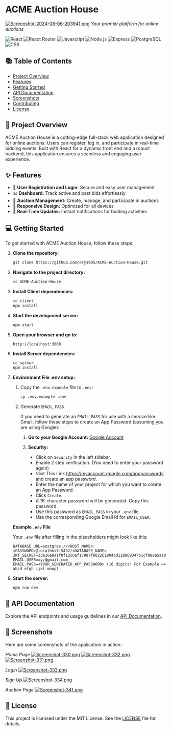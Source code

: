 # ACME Auction House

[![Screenshot-2024-08-06-203941.png](https://i.postimg.cc/65fdhW4L/Screenshot-2024-08-06-203941.png)](https://postimg.cc/ppyhWtZp)
*Your premier platform for online auctions*

![React](https://img.shields.io/badge/react-%2320232a.svg?style=for-the-badge&logo=react&logoColor=%2361DAFB) 
![React Router](https://img.shields.io/badge/React_Router-CA4245?style=for-the-badge&logo=react-router&logoColor=white)
![Javascript](https://img.shields.io/badge/JavaScript-323330?style=for-the-badge&logo=javascript&logoColor=F7DF1E)
![Node.js](https://img.shields.io/badge/Node.js-43853D?style=for-the-badge&logo=node.js&logoColor=white)
![Express](https://img.shields.io/badge/Express.js-404D59?style=for-the-badge)
![PostgreSQL](https://img.shields.io/badge/PostgreSQL-316192?style=for-the-badge&logo=postgresql&logoColor=white)
![CSS](https://img.shields.io/badge/CSS3-1572B6?style=for-the-badge&logo=css3&logoColor=white)

## 📚 Table of Contents
- [Project Overview](#project-overview)
- [Features](#features)
- [Getting Started](#getting-started)
- [API Documentation](#api-documentation)
- [Screenshots](#screenshots)
- [Contributing](#contributing)
- [License](#license)

## 🚀 Project Overview

ACME Auction House is a cutting-edge full-stack web application designed for online auctions. Users can register, log in, and participate in real-time bidding events. Built with React for a dynamic front end and a robust backend, this application ensures a seamless and engaging user experience.

## ✨ Features

- 📝 **User Registration and Login:** Secure and easy user management
- 📊 **Dashboard:** Track active and past bids effortlessly
- 📅 **Auction Management:** Create, manage, and participate in auctions
- 📱 **Responsive Design:** Optimized for all devices
- 🔔 **Real-Time Updates:** Instant notifications for bidding activities

## 💻 Getting Started

To get started with ACME Auction House, follow these steps:

1. **Clone the repository:**

    ```bash
    git clone https://github.com/ary1905/ACME-Auction-House.git
    ```

2. **Navigate to the project directory:**

    ```bash
    cd ACME-Auction-House
    ```

3. **Install Client dependencies:**

    ```bash
    cd client
    npm install
    ```

4. **Start the development server:**

    ```bash
    npm start
    ```

5. **Open your browser and go to:**

    ```
    http://localhost:3000
    ```
    
6. **Install Server dependencies:**

    ```bash
    cd server
    npm install
    ```

7. **Environment File .env setup:**

    1. Copy the `.env.example` file to `.env`:

       ```sh
       cp .env.example .env
       ```
   
    2. Generate `EMAIL_PASS`

       If you need to generate an `EMAIL_PASS` for use with a service like Gmail, follow these steps to create an App Password (assuming you are using Google):

       1. **Go to your Google Account:** [Google Account](https://myaccount.google.com/)

       2. **Security:**
          - Click on `Security` in the left sidebar.
          - Enable 2 step verification. (You need to enter your password again)
          - Visit This Link https://myaccount.google.com/apppasswords and create an app password.
          - Enter the name of your project for which you want to create an App Password.
          - Click `Create`.
          - A 16-character password will be generated. Copy this password.
          - Use this password as `EMAIL_PASS` in your `.env` file.
          - Use the corresponding Google Email Id for `EMAIL_USER`.

    **Example `.env` File**

    Your `.env` file after filling in the placeholders might look like this:

    ```env
    DATABASE_URL=postgres://<HOST_NAME>:<PASSWORD>@localhost:5432/<DATABASE_NAME>
    JWT_SECRET=33e16e8a1f0f12c6af17987f802261804bd118a09347b1cf880a5aa03d3326dbf3665f72153fb496f95966c263e7484afc232da035232b199871472b5133334f
    EMAIL_USER=xyz@gmail.com
    EMAIL_PASS=<YOUR_GENERATED_APP_PASSWORD> (16 digits: For Example => abcd efgh ijkl mnop)
    ```

8. **Start the server:**

    ```bash
    npm run dev
    ```

## 📖 API Documentation

Explore the API endpoints and usage guidelines in our [API Documentation](https://acme-auction-house-api-docs.vercel.app/).

## 📸 Screenshots

Here are some screenshots of the application in action:

*Home Page*
[![Screenshot-330.png](https://i.postimg.cc/zfVK5Tt0/Screenshot-330.png)](https://postimg.cc/kVPBvRdb)
[![Screenshot-332.png](https://i.postimg.cc/gjPZvQYT/Screenshot-332.png)](https://postimg.cc/LYN5Sygt)
[![Screenshot-331.png](https://i.postimg.cc/wMcsF2MT/Screenshot-331.png)](https://postimg.cc/T51w3rnZ)

*Login*
[![Screenshot-333.png](https://i.postimg.cc/wTgNMC4t/Screenshot-333.png)](https://postimg.cc/z32vPcr5)

*Sign Up*
[![Screenshot-334.png](https://i.postimg.cc/VLgCCK2K/Screenshot-334.png)](https://postimg.cc/8jFc8mpv)

*Auction Page*
[![Screenshot-341.png](https://i.postimg.cc/65W7tdTn/Screenshot-341.png)](https://postimg.cc/vDK8vxrZ)

## 📝 License

This project is licensed under the MIT License. See the [LICENSE](LICENSE) file for details.
